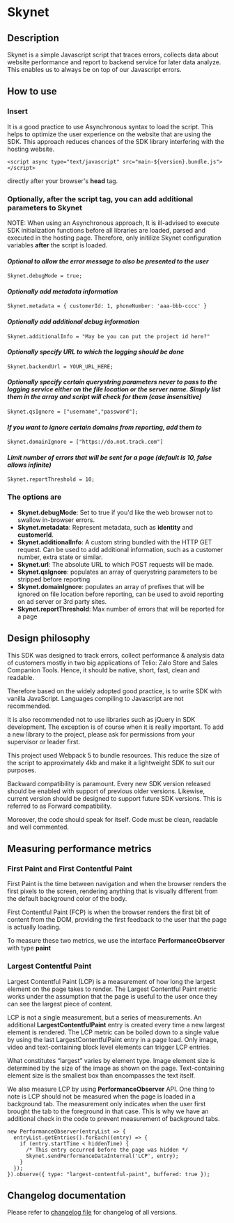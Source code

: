 # Skynet

## Description

Skynet is a simple Javascript script that traces errors, collects data about website performance and report to backend service for later data analyze. This enables us to always be on top of our Javascript errors.

## How to use

### Insert

It is a good practice to use Asynchronous syntax to load the script. This helps to optimize the user experience on the website that are using the SDK. This approach reduces chances of the SDK library interfering with the hosting website.

    <script async type="text/javascript" src="main-${version}.bundle.js"></script>

directly after your browser's **head** tag.

### Optionally, after the script tag, you can add additional parameters to Skynet

NOTE: When using an Asynchronous approach, It is ill-advised to execute SDK initialization functions before all libraries are loaded, parsed and executed in the hosting page.
Therefore, only initilize Skynet configuration variables **after** the script is loaded.

#### *Optional to allow the error message to also be presented to the user*

    Skynet.debugMode = true;

#### *Optionally add metadata information*

    Skynet.metadata = { customerId: 1, phoneNumber: 'aaa-bbb-cccc' }

#### *Optionally add additional debug information*

    Skynet.additionalInfo = "May be you can put the project id here?"

#### *Optionally specify URL to which the logging should be done*

    Skynet.backendUrl = YOUR_URL_HERE;

#### *Optionally specify certain querystring parameters never to pass to the logging service either on the file location or the server name. Simply list them in the array and script will check for them (case insensitive)*

    Skynet.qsIgnore = ["username","password"];

#### *If you want to ignore certain domains from reporting, add them to*

    Skynet.domainIgnore = ["https://do.not.track.com"]

#### *Limit number of errors that will be sent for a page (default is 10, false allows infinite)*

    Skynet.reportThreshold = 10;

### The options are

* **Skynet.debugMode**: Set to true if you'd like the web browser not
  to swallow in-browser errors.
* **Skynet.metadata**: Represent metadata, such as **identity** and **customerId**.
* **Skynet.additionalInfo**: A custom string bundled with the HTTP GET request.
  Can be used to add additional information, such as a customer number,
  extra state or similar.
* **Skynet.url**: The absolute URL to which POST requests will be made.
* **Skynet.qsIgnore**: populates an array of querystring parameters to be stripped before reporting
* **Skynet.domainIgnore**: populates an array of prefixes that will be ignored on file location before reporting, can be used to avoid reporting on ad server or 3rd party sites.
* **Skynet.reportThreshold**: Max number of errors that will be reported for a page

## Design philosophy

This SDK was designed to track errors, collect performance & analysis data of customers mostly in two big applications of Telio: Zalo Store and Sales Companion Tools. Hence, it should be native, short, fast, clean and readable.

Therefore based on the widely adopted good practice, is to write SDK with vanilla JavaScript. Languages compiling to Javascript are not recommended.

It is also recommended not to use libraries such as jQuery in SDK development. The exception is of course when it is really important. To add a new library to the project, please ask for permissions from your supervisor or leader first.

This project used Webpack 5 to bundle resources. This reduce the size of the script to approximately 4kb and make it a lightweight SDK to suit our purposes.

Backward compatibility is paramount. Every new SDK version released should be enabled with support of previous older versions. Likewise, current version should be designed to support future SDK versions. This is referred to as Forward compatibility.

Moreover, the code should speak for itself. Code must be clean, readable and well commented.

## Measuring performance metrics

### First Paint and First Contentful Paint

First Paint is the time between navigation and when the browser renders the first pixels to the screen, rendering anything that is visually different from the default background color of the body.

First Contentful Paint (FCP) is when the browser renders the first bit of content from the DOM, providing the first feedback to the user that the page is actually loading.

To measure these two metrics, we use the interface **PerformanceObserver** with type **paint**

### Largest Contentful Paint

Largest Contentful Paint (LCP) is a measurement of how long the largest element on the page takes to render. The Largest Contentful Paint metric works under the assumption that the page is useful to the user once they can see the largest piece of content.

LCP is not a single measurement, but a series of measurements. An additional **LargestContentfulPaint** entry is created every time a new largest element is rendered. The LCP metric can be boiled down to a single value by using the last LargestContentfulPaint entry in a page load. Only image, video and text-containing block level elements can trigger LCP entries.

What constitutes “largest” varies by element type. Image element size is determined by the size of the image as shown on the page. Text-containing element size is the smallest box than encompasses the text itself.

We also measure LCP by using **PerformanceObserver** API. One thing to note is LCP should not be measured when the page is loaded in a background tab. The measurement only indicates when the user first brought the tab to the foreground in that case. This is why we have an additional check in the code to prevent measurement of background tabs.

    new PerformanceObserver(entryList => {
      entryList.getEntries().forEach((entry) => {
        if (entry.startTime < hiddenTime) {
          /* This entry occurred before the page was hidden */
          Skynet.sendPerformanceDataInternal('LCP', entry);
        }
      });
    }).observe({ type: "largest-contentful-paint", buffered: true });

## Changelog documentation

Please refer to [changelog file](changelog.md) for changelog of all versions.
